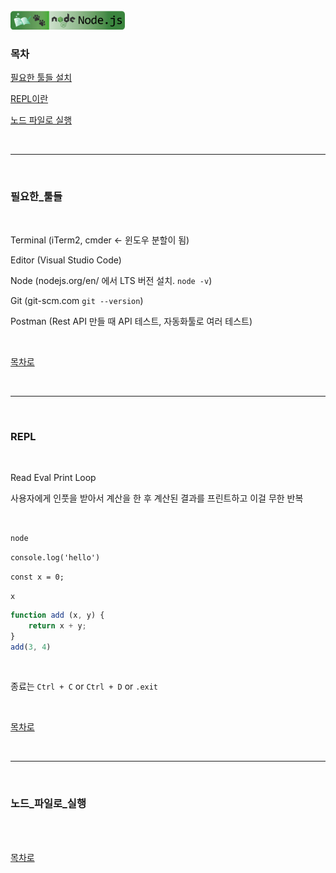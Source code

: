 <br />
<a href="https://github.com/seol-yu/TIL/tree/master/NodeJS/노드_백엔드">
  <img src="https://github.com/seol-yu/TIL/raw/master/images/nodejs-badge-logo.png?raw=true" height="30" style="max-width: 100%;">
</a>
<br />

### 목차

[필요한 툴들 설치](#필요한_툴들)

[REPL이란](#REPL)

[노드 파일로 실행](#노드_파일로_실행)

<br />

---

<br />

### 필요한_툴들

<br />

Terminal (iTerm2, cmder <- 윈도우 분할이 됨)

Editor (Visual Studio Code)

Node (nodejs.org/en/ 에서 LTS 버전 설치. `node -v`)

Git (git-scm.com `git --version`)

Postman (Rest API 만들 때 API 테스트, 자동화툴로 여러 테스트)

<br />

[목차로](#목차)

<br />

---

<br />

### REPL

<br />

Read Eval Print Loop

사용자에게 인풋을 받아서 계산을 한 후 계산된 결과를 프린트하고 이걸 무한 반복

<br />

`node`

`console.log('hello')`

`const x = 0;`

`x`

```javascript
function add (x, y) {
	return x + y;
}
add(3, 4)
```

<br />

종료는 `Ctrl + C` or `Ctrl + D` or `.exit` 

<br />

[목차로](#목차)

<br />

---

<br />

### 노드_파일로_실행

<br />



<br />

[목차로](#목차)

<br />